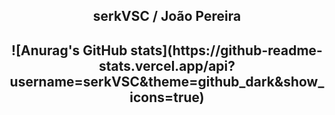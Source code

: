 <h2 align="center"> serkVSC / João Pereira<br/> </h2> 

<h2 align="center"> ![Anurag's GitHub stats](https://github-readme-stats.vercel.app/api?username=serkVSC&theme=github_dark&show_icons=true) </h2> 

<!--
**serkVSC/serkVSC** is a ✨ _special_ ✨ repository because its `README.md` (this file) appears on your GitHub profile.

Here are some ideas to get you started:

- 🔭 I’m currently working on ...
- 🌱 I’m currently learning ...
- 👯 I’m looking to collaborate on ...
- 🤔 I’m looking for help with ...
- 💬 Ask me about ...
- 📫 How to reach me: ...
- 😄 Pronouns: ...
- ⚡ Fun fact: ...
-->
